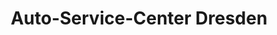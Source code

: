 ---
title: "Auto-Service-Center Dresden"
url: /dresden/auto-service-center-dresden/
shop: Autowerkstatt
---